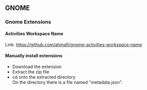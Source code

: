 ## GNOME

### Gnome Extensions

#### Activities Workspace Name

Link: https://github.com/ahmafi/gnome-activities-workspace-name

#### Manually install extensions

- Download the extension
- Extract the zip file
- cd onto the extracted directory   
  On the directory there is a file named "metadata.json".

